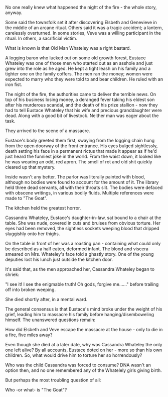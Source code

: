 No one really knew what happened the night of the fire - the whole story, anyway. 

Some said the townsfolk set it after discovering Elsbeth and Genevieve in the middle of an arcane ritual. Others said it was a tragic accident; a lantern, carelessly overturned. In some stories, Veve was a willing participant in the ritual. In others, a sacrificial victim.

What is known is that Old Man Whateley was a right bastard. 

A logging baron who lucked out on some old growth forest, Eustace Whateley was one of those men who started out as an asshole and just grew into the role as he aged. He kept a tight leash on his family and a tighter one on the family coffers. The men ran the money; women were expected to marry who they were told to and bear children. He ruled with an iron fist.

The night of the fire, the authorities came to deliver the terrible news. On top of his business losing money, a deranged fever taking his eldest son after his murderous scandal, and the death of his prize stallion - now they had to tell Eustace Whateley that his wife and precious granddaughter were dead. Along with a good bit of livestock. Neither man was eager about the task.

They arrived to the scene of a massacre.

Eustace's body greeted them first, swaying from the logging chain hung from the open doorway of the front entrance. His eyes bulged sightlessly, death setting his face in a permanent rictus that made it appear as if he'd just heard the funniest joke in the world. From the waist down, it looked like he was wearing an odd, red apron. The smell of rot and old shit quickly cleared up that mystery.

Inside wasn't any better. The parlor was literally painted with blood, although no bodies were found to account for the amount of it. The library held three dead servants, all with their throats slit. The bodies were defaced with obscene writings, in various bodily fluids. Multiple references were made to "The Goat".

The kitchen held the greatest horror.

Cassandra Whateley, Eustace's daughter-in-law, sat bound to a chair at the table. She was nude, covered in cuts and bruises from obvious torture. Her eyes had been removed, the sightless sockets weeping blood that dripped sluggishly onto her thighs. 

On the table in front of her was a roasting pan - containing what could only be described as a half eaten, deformed infant. The blood and viscera smeared on Mrs. Whateley's face told a ghastly story. One of the young deputies lost his lunch just outside the kitchen door.

It's said that, as the men approached her, Cassandra Whateley began to shriek:

"I see it! I see the enigmable truth! Oh gods, forgive me......" before trailing off into broken weeping. 

She died shortly after, in a mental ward.

The general consensus is that Eustace's mind broke under the weight of his grief, leading him to massacre his family before hanging/disemboweling himself. The unanswered questions remain:

How did Elsbeth and Veve escape the massacre at the house - only to die in a fire, five miles away? 

Even though she died at a later date, why was Cassandra Whateley the only one left alive? By all accounts, Eustace doted on her - more so than his own children. So, what would drive him to torture her so horrendously?

Who was the child Cassandra was forced to consume? DNA wasn't an option then, and no one remembered any of the Whatelely girls giving birth.

But perhaps the most troubling question of all:

Who -or what- is "The Goat"?